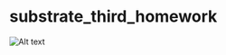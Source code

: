 # substrate_third_homework
![Alt text](https://raw.githubusercontent.com/roadhoghook/substrate_third_homework/main/examples/result.png)
